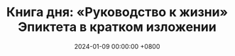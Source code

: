 ---
title: "Книга дня: «Руководство к жизни» Эпиктета в кратком изложении"
description: >-
  Откройте мудрость Эпиктета в "Руководстве к жизни"! Узнайте, как стоицизм помогает обрести внутренний покой, справляться с трудностями и жить осмысленно.
date: 2024-01-09 00:00:00 +0800
categories: [Мышление, Конспекты-книг]
tags:
  [
    стоицизм,
    эпиктет,
    философия-стоицизма,
    личностный-рост,
    внутренняя-сила,
    преодоление-трудностей,
    самоконтроль,
    душевное-спокойствие,
    мудрость-жизни,
    античная-философия,
    практическая-философия,
    эмоциональная-устойчивость,
    осмысленная-жизнь,
    стоические-принципы,
    личное-развитие,
    руководство-к-жизни,
    стоицизм-для-начинающих,
    философия-для-жизни
  ]
image: 
alt: 'Книга дня: «Руководство к жизни» Эпиктета в кратком изложении'
fallback:
  - 
  # Replace with the URL of your backup image
  -
  # Replace with the URL of your backup image
---